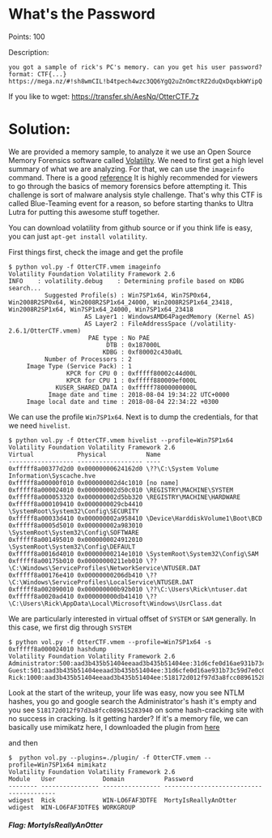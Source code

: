 # What's the Password
Points: 100

Description:
```
you got a sample of rick's PC's memory. can you get his user password? format: CTF{...}
https://mega.nz/#!sh8wmCIL!b4tpech4wzc3QQ6YgQ2uZnOmctRZ2duQxDqxbkWYipQ
```

If you like to wget: https://transfer.sh/AesNq/OtterCTF.7z

# Solution:
We are provided a memory sample, to analyze it we use an Open Source Memory Forensics software called [Volatility](https://www.volatilityfoundation.org). 
We need to first get a high level summary of what we are analyzing. For that, we can use the `imageinfo` command. There is a good [reference](https://github.com/volatilityfoundation/volatility/wiki/Command-Reference)
It is highly recommended for viewers to go through the basics of memory forensics before attempting it. This challenge is sort of malware analysis style challenge. That's why this CTF is called Blue-Teaming event for a reason, so before starting thanks to Ultra Lutra for putting this awesome stuff together. 

You can download volatility from github source or if you think life is easy, you can just `apt-get install volatility`. 

First things first, check the image and get the profile
```
$ python vol.py -f OtterCTF.vmem imageinfo
Volatility Foundation Volatility Framework 2.6
INFO    : volatility.debug    : Determining profile based on KDBG search...
          Suggested Profile(s) : Win7SP1x64, Win7SP0x64, Win2008R2SP0x64, Win2008R2SP1x64_24000, Win2008R2SP1x64_23418, Win2008R2SP1x64, Win7SP1x64_24000, Win7SP1x64_23418
                     AS Layer1 : WindowsAMD64PagedMemory (Kernel AS)
                     AS Layer2 : FileAddressSpace (/volatility-2.6.1/OtterCTF.vmem)
                      PAE type : No PAE
                           DTB : 0x187000L
                          KDBG : 0xf80002c430a0L
          Number of Processors : 2
     Image Type (Service Pack) : 1
                KPCR for CPU 0 : 0xfffff80002c44d00L
                KPCR for CPU 1 : 0xfffff880009ef000L
             KUSER_SHARED_DATA : 0xfffff78000000000L
           Image date and time : 2018-08-04 19:34:22 UTC+0000
     Image local date and time : 2018-08-04 22:34:22 +0300
```

We can use the profile `Win7SP1x64`. Next is to dump the credentials, for that we need `hivelist`.

```
$ python vol.py -f OtterCTF.vmem hivelist --profile=Win7SP1x64
Volatility Foundation Volatility Framework 2.6
Virtual            Physical           Name
------------------ ------------------ ----
0xfffff8a00377d2d0 0x00000000624162d0 \??\C:\System Volume Information\Syscache.hve
0xfffff8a00000f010 0x000000002d4c1010 [no name]
0xfffff8a000024010 0x000000002d50c010 \REGISTRY\MACHINE\SYSTEM
0xfffff8a000053320 0x000000002d5bb320 \REGISTRY\MACHINE\HARDWARE
0xfffff8a000109410 0x0000000029cb4410 \SystemRoot\System32\Config\SECURITY
0xfffff8a00033d410 0x000000002a958410 \Device\HarddiskVolume1\Boot\BCD
0xfffff8a0005d5010 0x000000002a983010 \SystemRoot\System32\Config\SOFTWARE
0xfffff8a001495010 0x0000000024912010 \SystemRoot\System32\Config\DEFAULT
0xfffff8a0016d4010 0x00000000214e1010 \SystemRoot\System32\Config\SAM
0xfffff8a00175b010 0x00000000211eb010 \??\C:\Windows\ServiceProfiles\NetworkService\NTUSER.DAT
0xfffff8a00176e410 0x00000000206db410 \??\C:\Windows\ServiceProfiles\LocalService\NTUSER.DAT
0xfffff8a002090010 0x000000000b92b010 \??\C:\Users\Rick\ntuser.dat
0xfffff8a0020ad410 0x000000000db41410 \??\C:\Users\Rick\AppData\Local\Microsoft\Windows\UsrClass.dat
```

We are particularly interested in virtual offset of `SYSTEM` or `SAM` generally. In this case, we first dig through `SYSTEM`

```
$ python vol.py -f OtterCTF.vmem --profile=Win7SP1x64 -s 0xfffff8a000024010 hashdump
Volatility Foundation Volatility Framework 2.6
Administrator:500:aad3b435b51404eeaad3b435b51404ee:31d6cfe0d16ae931b73c59d7e0c089c0:::
Guest:501:aad3b435b51404eeaad3b435b51404ee:31d6cfe0d16ae931b73c59d7e0c089c0:::
Rick:1000:aad3b435b51404eeaad3b435b51404ee:518172d012f97d3a8fcc089615283940:::
```

Look at the start of the writeup, your life was easy, now you see NTLM hashes, you go and google search the Administrator's hash it's empty and you see
`518172d012f97d3a8fcc089615283940` on some hash-cracking site with no success in cracking. Is it getting harder?
If it's a memory file, we can basically use mimikatz here, I downloaded the plugin from [here](https://github.com/volatilityfoundation/community/blob/master/FrancescoPicasso/mimikatz.py)

and then 
```
$  python vol.py --plugins=./plugin/ -f OtterCTF.vmem --profile=Win7SP1x64 mimikatz
Volatility Foundation Volatility Framework 2.6
Module   User             Domain           Password                                
-------- ---------------- ---------------- ----------------------------------------
wdigest  Rick             WIN-LO6FAF3DTFE  MortyIsReallyAnOtter                    
wdigest  WIN-LO6FAF3DTFE$ WORKGROUP       
```

##### Flag: MortyIsReallyAnOtter

